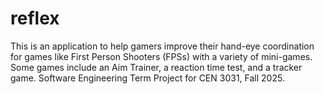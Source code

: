 # reflex
This is an application to help gamers improve their hand-eye coordination for games like First Person Shooters (FPSs) with a variety of mini-games. Some games include an Aim Trainer, a reaction time test, and a tracker game. Software Engineering Term Project for CEN 3031, Fall 2025.
